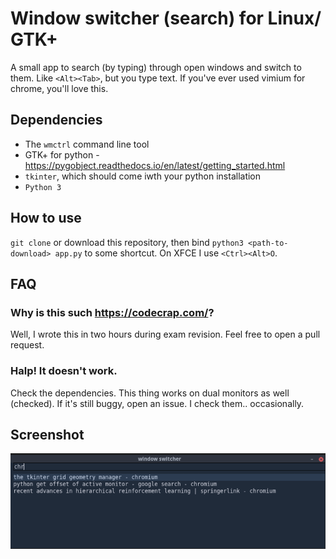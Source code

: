 # Window switcher (search) for Linux/ GTK+
A small app to search (by typing) through open windows and switch to them. Like `<Alt><Tab>`, but you type text. If you've ever used vimium for chrome, you'll love this.

## Dependencies
- The `wmctrl` command line tool
- GTK+ for python - https://pygobject.readthedocs.io/en/latest/getting_started.html
- `tkinter`, which should come iwth your python installation
- `Python 3`

## How to use
`git clone` or download this repository, then bind `python3 <path-to-download> app.py` to some shortcut. On XFCE I use `<Ctrl><Alt>O`.

## FAQ
### Why is this such https://codecrap.com/?
Well, I wrote this in two hours during exam revision. Feel free to open a pull request.

### Halp! It doesn't work.
Check the dependencies. This thing works on dual monitors as well (checked). If it's still buggy, open an issue. I check them.. occasionally.

## Screenshot
![Screenshot](figures/screenshot.png)
